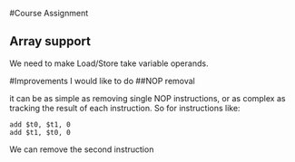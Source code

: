 #Course Assignment
## Array support

We need to make Load/Store take variable operands.

#Improvements I would like to do
##NOP removal

it can be as simple as removing single NOP instructions, or as complex as tracking the result of each instruction. So for instructions like:

```
add $t0, $t1, 0
add $t1, $t0, 0
```

We can remove the second instruction
